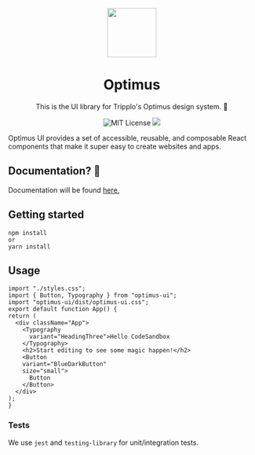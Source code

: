 <div align="center">
    <img height="100" src="https://www.logolynx.com/images/logolynx/8d/8dbb9e50c4cb8441d5e8be12932f958b.jpeg">
    <h1 align="center">Optimus</h1>
    <p>This is the UI library for Tripplo's Optimus design system. <span>🤖</span></p>
    <a href="https://github.com/Tripplo-Software/optimus" title="Tripplo Optimus">
    </a>
    <p>
      <img alt="MIT License" src="https://img.shields.io/github/license/chakra-ui/chakra-ui"/>
      <img src="https://img.shields.io/npm/v/@apollo/space-kit.svg">
    </p>
  </div>
  Optimus UI provides a set of accessible, reusable, and composable React
  components that make it super easy to create websites and apps.

  ## Documentation? 📝
  Documentation will be found <a href="optimus-ui.netlify.app/">here.</a>

  ## Getting started

  ```shell
  npm install
  or
  yarn install
  ```

  ## Usage

  ```tsx
  import "./styles.css";
import { Button, Typography } from "optimus-ui";
import "optimus-ui/dist/optimus-ui.css";
export default function App() {
  return (
    <div className="App">
      <Typography
        variant="HeadingThree">Hello CodeSandbox
      </Typography>
      <h2>Start editing to see some magic happen!</h2>
      <Button 
      variant="BlueDarkButton" 
      size="small">
        Button
      </Button>
    </div>
  );
}
  ```

  ### Tests

We use `jest` and `testing-library` for unit/integration tests.

